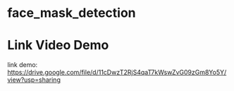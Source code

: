 # face_mask_detection
# Link Video Demo
link demo: https://drive.google.com/file/d/11cDwzT2RjS4qaT7kWswZvG09zGm8Yo5Y/view?usp=sharing
